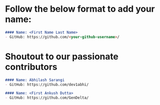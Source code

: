 # Follow the below format to add your name:

<!---copy from line 4 till line 7--->
```markdown
#### Name: <First Name Last Name>
- GitHub: https://github.com/<your-github-username>/
```

# Shoutout to our passionate contributors

```markdown
#### Name: Abhilash Sarangi
- GitHub: https://github.com/dev1abhi/
```

```markdown
#### Name: <First Ankush Dutta>
- GitHub: https://github.com/GenDelta/
```
